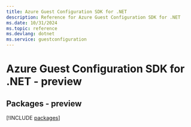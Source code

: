 ```yaml
---
title: Azure Guest Configuration SDK for .NET
description: Reference for Azure Guest Configuration SDK for .NET
ms.date: 10/31/2024
ms.topic: reference
ms.devlang: dotnet
ms.service: guestconfiguration
---
```

# Azure Guest Configuration SDK for .NET - preview
## Packages - preview
[!INCLUDE [packages](guest-configuration-index.md)]